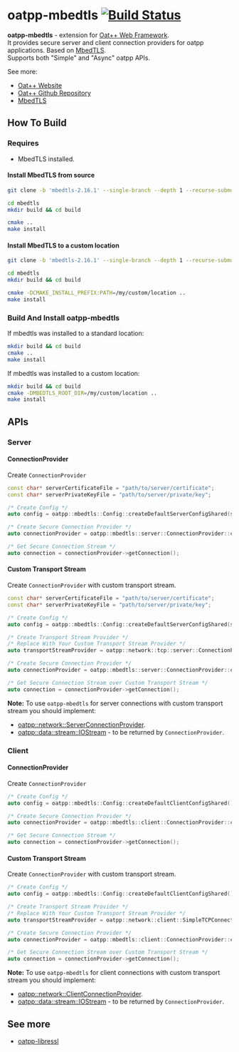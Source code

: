 # oatpp-mbedtls [![Build Status](https://dev.azure.com/lganzzzo/lganzzzo/_apis/build/status/oatpp.oatpp-mbedtls?branchName=master)](https://dev.azure.com/lganzzzo/lganzzzo/_build/latest?definitionId=18&branchName=master)

**oatpp-mbedtls** - extension for [Oat++ Web Framework](https://github.com/oatpp/oatpp).  
It provides secure server and client connection providers for oatpp applications. Based on [MbedTLS](https://tls.mbed.org/).  
Supports both "Simple" and "Async" oatpp APIs.

See more:
- [Oat++ Website](https://oatpp.io/)
- [Oat++ Github Repository](https://github.com/oatpp/oatpp)
- [MbedTLS](https://tls.mbed.org/)

## How To Build

### Requires

- MbedTLS installed.

#### Install MbedTLS from source

```bash
git clone -b 'mbedtls-2.16.1' --single-branch --depth 1 --recurse-submodules https://github.com/ARMmbed/mbedtls

cd mbedtls
mkdir build && cd build

cmake ..
make install
```

#### Install MbedTLS to a custom location

```bash
git clone -b 'mbedtls-2.16.1' --single-branch --depth 1 --recurse-submodules https://github.com/ARMmbed/mbedtls

cd mbedtls
mkdir build && cd build

cmake -DCMAKE_INSTALL_PREFIX:PATH=/my/custom/location ..
make install
```

### Build And Install oatpp-mbedtls

If mbedtls was installed to a standard location:

```bash
mkdir build && cd build
cmake ..
make install
```

If mbedtls was installed to a custom location:

```bash
mkdir build && cd build
cmake -DMBEDTLS_ROOT_DIR=/my/custom/location ..
make install
```

## APIs

### Server

#### ConnectionProvider

Create `ConnectionProvider`

```cpp
const char* serverCertificateFile = "path/to/server/certificate";
const char* serverPrivateKeyFile = "path/to/server/private/key";

/* Create Config */
auto config = oatpp::mbedtls::Config::createDefaultServerConfigShared(serverCertificateFile, serverPrivateKeyFile);

/* Create Secure Connection Provider */
auto connectionProvider = oatpp::mbedtls::server::ConnectionProvider::createShared(config, {"localhost" /* host */, 443 /* port */});

/* Get Secure Connection Stream */
auto connection = connectionProvider->getConnection();
```

#### Custom Transport Stream

Create `ConnectionProvider` with custom transport stream.

```cpp
const char* serverCertificateFile = "path/to/server/certificate";
const char* serverPrivateKeyFile = "path/to/server/private/key";

/* Create Config */
auto config = oatpp::mbedtls::Config::createDefaultServerConfigShared(serverCertificateFile, serverPrivateKeyFile);

/* Create Transport Stream Provider */
/* Replace With Your Custom Transport Stream Provider */
auto transportStreamProvider = oatpp::network::tcp::server::ConnectionProvider::createShared({"localhost" /* host */, 443 /* port */});

/* Create Secure Connection Provider */
auto connectionProvider = oatpp::mbedtls::server::ConnectionProvider::createShared(config, transportStreamProvider);

/* Get Secure Connection Stream over Custom Transport Stream */
auto connection = connectionProvider->getConnection();
```

**Note:** To use `oatpp-mbedtls` for server connections with custom transport stream you should implement:

- [oatpp::network::ServerConnectionProvider](https://oatpp.io/api/latest/oatpp/network/ConnectionProvider/#serverconnectionprovider).
- [oatpp::data::stream::IOStream](https://oatpp.io/api/latest/oatpp/core/data/stream/Stream/#iostream) - to be returned by `ConnectionProvider`.

### Client

#### ConnectionProvider

Create `ConnectionProvider`

```cpp
/* Create Config */
auto config = oatpp::mbedtls::Config::createDefaultClientConfigShared();

/* Create Secure Connection Provider */
auto connectionProvider = oatpp::mbedtls::client::ConnectionProvider::createShared(config, {"httpbin.org", 443 /* port */});

/* Get Secure Connection Stream */
auto connection = connectionProvider->getConnection();
```

#### Custom Transport Stream

Create `ConnectionProvider` with custom transport stream.

```cpp
/* Create Config */
auto config = oatpp::mbedtls::Config::createDefaultClientConfigShared();

/* Create Transport Stream Provider */
/* Replace With Your Custom Transport Stream Provider */
auto transportStreamProvider = oatpp::network::client::SimpleTCPConnectionProvider::createShared({"httpbin.org", 443 /* port */});

/* Create Secure Connection Provider */
auto connectionProvider = oatpp::mbedtls::client::ConnectionProvider::createShared(config, transportStreamProvider);

/* Get Secure Connection Stream over Custom Transport Stream */
auto connection = connectionProvider->getConnection();
```

**Note:** To use `oatpp-mbedtls` for client connections with custom transport stream you should implement:

- [oatpp::network::ClientConnectionProvider](https://oatpp.io/api/latest/oatpp/network/ConnectionProvider/#clientconnectionprovider).
- [oatpp::data::stream::IOStream](https://oatpp.io/api/latest/oatpp/core/data/stream/Stream/#iostream) - to be returned by `ConnectionProvider`.


## See more

- [oatpp-libressl](https://github.com/oatpp/oatpp-libressl)
